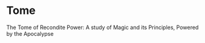 # Tome
The Tome of Recondite Power: A study of Magic and its Principles, Powered by the Apocalypse

